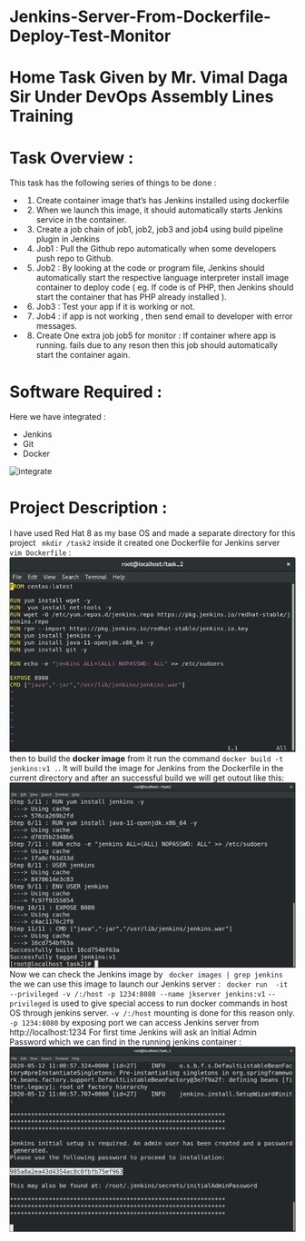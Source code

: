 # Jenkins-Server-From-Dockerfile-Deploy-Test-Monitor

# Home Task Given by Mr. Vimal Daga Sir Under DevOps Assembly Lines Training

# Task Overview :
This task has the following series of things to be done :

* 1.	Create container image that’s has Jenkins installed  using dockerfile 
* 2.	When we launch this image, it should automatically starts Jenkins service in the container.
* 3.	Create a job chain of job1, job2, job3 and  job4 using build pipeline plugin in Jenkins 
* 4. Job1 : Pull  the Github repo automatically when some developers push repo to Github.
* 5. Job2 : By looking at the code or program file, Jenkins should automatically start the respective language interpreter install image        container to deploy code ( eg. If code is of  PHP, then Jenkins should start the container that has PHP already installed ).
* 6.	Job3 : Test your app if it  is working or not.
* 7.	Job4 : if app is not working , then send email to developer with error messages.
* 8.	Create One extra job job5 for monitor : If container where app is running. fails due to any reson then this job should automatically       start the container again.

# Software Required :
Here we have integrated :
* Jenkins 
* Git
* Docker

![integrate](https://i2.wp.com/www.techrunnr.com/wp-content/uploads/2019/01/gitdockerjenkins.png?fit=248%2C203&ssl=1)

# Project Description :

I have used Red Hat 8 as my base OS and made a separate directory for this project
` mkdir /task2`
inside it created one Dockerfile for Jenkins server ` vim Dockerfile` :
![dockerfile](https://github.com/disha1822/Jenkins-Server-From-Dockerfile-Deploy-Test-Monitor/blob/master/dockerfile.png?raw=true)
then to build the **docker image** from it run the command `docker build -t jenkins:v1 .`. It will build the image for Jenkins from the Dockerfile in the current directory and after an successful build we will get outout like this:
![build](https://github.com/disha1822/Jenkins-Server-From-Dockerfile-Deploy-Test-Monitor/blob/master/build.png?raw=true)
Now we can check the Jenkins image by ` docker images | grep jenkins` the we can use this image to launch our Jenkins server :
` docker run  -it --privileged -v /:/host -p 1234:8080 --name jkserver jenkins:v1` 
`--privileged` is used to give special access to run docker commands in host OS through jenkins server.
`-v /:/host` mounting is done for this reason only.
`-p 1234:8080` by exposing port we can access Jenkins server from http://localhost:1234
For first time Jenkins will ask an Initial Admin Password which we can find in the running jenkins container :
![passwd](https://github.com/disha1822/Jenkins-Server-From-Dockerfile-Deploy-Test-Monitor/blob/master/jkstart.png?raw=true)
